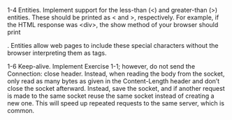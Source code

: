 1-4 Entities. Implement support for the less-than (&lt;) and greater-than (&gt;) entities. These should be printed as < and >, respectively. For example, if the HTML response was &lt;div&gt;, the show method of your browser should print <div>. Entities allow web pages to include these special characters without the browser interpreting them as tags.

1-6 Keep-alive. Implement Exercise 1-1; however, do not send the Connection: close header. Instead, when reading the body from the socket, only read as many bytes as given in the Content-Length header and don’t close the socket afterward. Instead, save the socket, and if another request is made to the same socket reuse the same socket instead of creating a new one. This will speed up repeated requests to the same server, which is common.